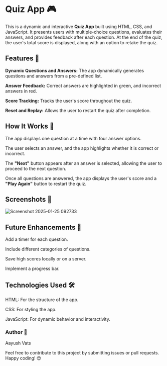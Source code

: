 # Quiz App 🎮

This is a dynamic and interactive **Quiz App** built using HTML, CSS, and JavaScript. It presents users with multiple-choice questions, evaluates their answers, and provides feedback after each question. At the end of the quiz, the user's total score is displayed, along with an option to retake the quiz.

## Features 🔧

**Dynamic Questions and Answers:** The app dynamically generates questions and answers from a pre-defined list.

**Answer Feedback:** Correct answers are highlighted in green, and incorrect answers in red.

**Score Tracking:** Tracks the user's score throughout the quiz.

**Reset and Replay:** Allows the user to restart the quiz after completion.

## How It Works 🔄

The app displays one question at a time with four answer options.

The user selects an answer, and the app highlights whether it is correct or incorrect.

The **"Next"** button appears after an answer is selected, allowing the user to proceed to the next question.

Once all questions are answered, the app displays the user's score and a **"Play Again"** button to restart the quiz.

## Screenshots 🎨

![Screenshot 2025-01-25 092733](https://github.com/user-attachments/assets/4b81c371-faed-4b75-889f-6a042c64a8de)

## Future Enhancements 🚀

Add a timer for each question.

Include different categories of questions.

Save high scores locally or on a server.

Implement a progress bar.

## Technologies Used 🛠️

HTML: For the structure of the app.

CSS: For styling the app.

JavaScript: For dynamic behavior and interactivity.

### Author 👤

Aayush Vats

Feel free to contribute to this project by submitting issues or pull requests. Happy coding! 😊
